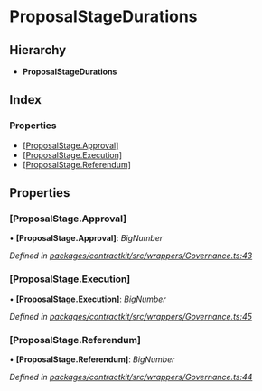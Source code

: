 # ProposalStageDurations

## Hierarchy

* **ProposalStageDurations**

## Index

### Properties

* [\[ProposalStage.Approval\]](_wrappers_governance_.proposalstagedurations.md#[proposalstage.approval])
* [\[ProposalStage.Execution\]](_wrappers_governance_.proposalstagedurations.md#[proposalstage.execution])
* [\[ProposalStage.Referendum\]](_wrappers_governance_.proposalstagedurations.md#[proposalstage.referendum])

## Properties

### \[ProposalStage.Approval\]

• **\[ProposalStage.Approval\]**: _BigNumber_

_Defined in_ [_packages/contractkit/src/wrappers/Governance.ts:43_](https://github.com/celo-org/celo-monorepo/blob/master/packages/contractkit/src/wrappers/Governance.ts#L43)

### \[ProposalStage.Execution\]

• **\[ProposalStage.Execution\]**: _BigNumber_

_Defined in_ [_packages/contractkit/src/wrappers/Governance.ts:45_](https://github.com/celo-org/celo-monorepo/blob/master/packages/contractkit/src/wrappers/Governance.ts#L45)

### \[ProposalStage.Referendum\]

• **\[ProposalStage.Referendum\]**: _BigNumber_

_Defined in_ [_packages/contractkit/src/wrappers/Governance.ts:44_](https://github.com/celo-org/celo-monorepo/blob/master/packages/contractkit/src/wrappers/Governance.ts#L44)

